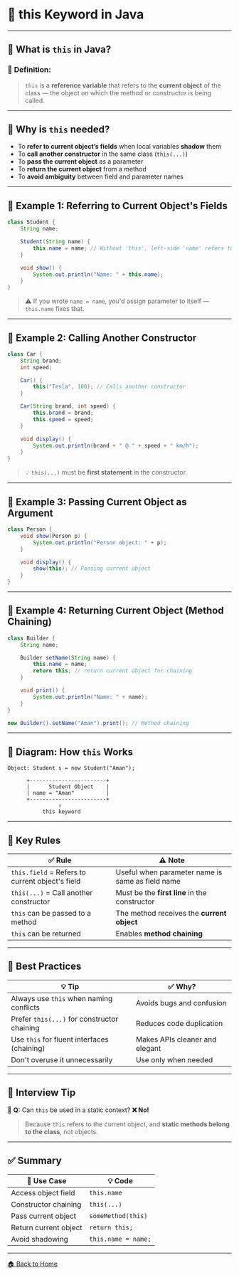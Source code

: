 # 🌱 this Keyword in Java

---

## 🧠 What is `this` in Java?

### 📌 **Definition:**

> `this` is a **reference variable** that refers to the **current object** of the class — the object on which the method or constructor is being called.

---

## 🎯 Why is `this` needed?

* To **refer to current object’s fields** when local variables **shadow** them
* To **call another constructor** in the same class (`this(...)`)
* To **pass the current object** as a parameter
* To **return the current object** from a method
* To **avoid ambiguity** between field and parameter names

---

## 🔧 Example 1: Referring to Current Object's Fields

```java
class Student {
    String name;

    Student(String name) {
        this.name = name; // Without 'this', left-side 'name' refers to the parameter
    }

    void show() {
        System.out.println("Name: " + this.name);
    }
}
```

> ⚠️ If you wrote `name = name`, you'd assign parameter to itself — `this.name` fixes that.

---

## 🔧 Example 2: Calling Another Constructor

```java
class Car {
    String brand;
    int speed;

    Car() {
        this("Tesla", 100); // Calls another constructor
    }

    Car(String brand, int speed) {
        this.brand = brand;
        this.speed = speed;
    }

    void display() {
        System.out.println(brand + " @ " + speed + " km/h");
    }
}
```

> 💡 `this(...)` must be **first statement** in the constructor.

---

## 🔧 Example 3: Passing Current Object as Argument

```java
class Person {
    void show(Person p) {
        System.out.println("Person object: " + p);
    }

    void display() {
        show(this); // Passing current object
    }
}
```

---

## 🔧 Example 4: Returning Current Object (Method Chaining)

```java
class Builder {
    String name;

    Builder setName(String name) {
        this.name = name;
        return this; // return current object for chaining
    }

    void print() {
        System.out.println("Name: " + name);
    }
}
```

```java
new Builder().setName("Aman").print(); // Method chaining
```

---

## 🧠 Diagram: How `this` Works

```
Object: Student s = new Student("Aman");

      +------------------------+
      |      Student Object    |
      | name = "Aman"          |
      +------------------------+
                ↑
           this keyword
```

---

## 📌 Key Rules

| ✅ Rule                                          | ⚠️ Note                                          |
| ----------------------------------------------- | ------------------------------------------------ |
| `this.field` = Refers to current object's field | Useful when parameter name is same as field name |
| `this(...)` = Call another constructor          | Must be the **first line** in the constructor    |
| `this` can be passed to a method                | The method receives the **current object**       |
| `this` can be returned                          | Enables **method chaining**                      |

---

## 🏁 Best Practices

| 💡 Tip                                      | ✅ Why?                         |
| ------------------------------------------- | ------------------------------ |
| Always use `this` when naming conflicts     | Avoids bugs and confusion      |
| Prefer `this(...)` for constructor chaining | Reduces code duplication       |
| Use `this` for fluent interfaces (chaining) | Makes APIs cleaner and elegant |
| Don't overuse it unnecessarily              | Use only when needed           |

---

## 🧪 Interview Tip

🧠 **Q:** Can `this` be used in a static context?
**❌ No!**

> Because `this` refers to the current object, and **static methods belong to the class**, not objects.

---

## ✅ Summary

| 💬 Use Case           | 💡 Code             |
| --------------------- | ------------------- |
| Access object field   | `this.name`         |
| Constructor chaining  | `this(...)`         |
| Pass current object   | `someMethod(this)`  |
| Return current object | `return this;`      |
| Avoid shadowing       | `this.name = name;` |

---
[🏠 Back to Home](../../README.md)
